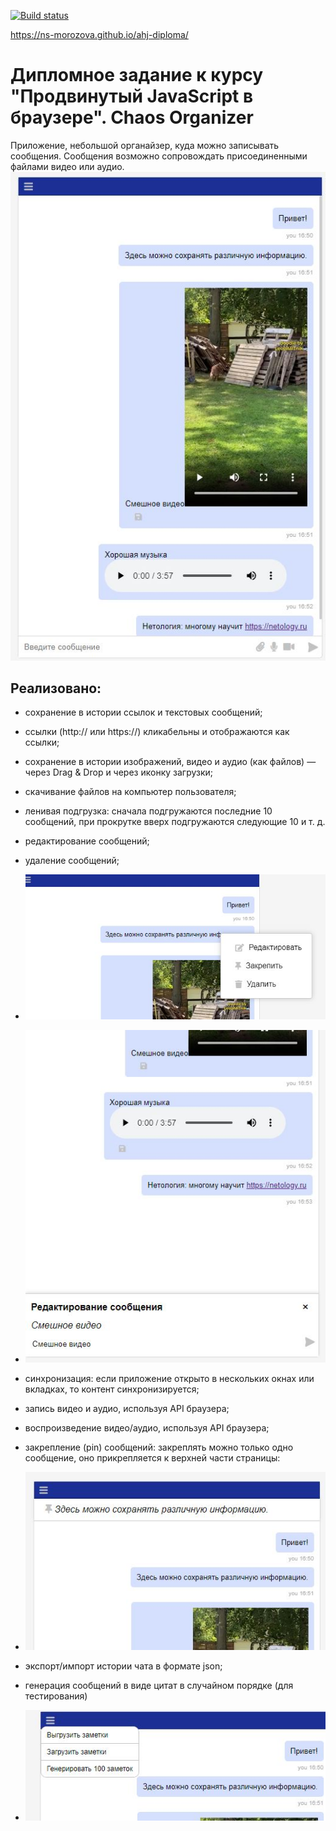 [![Build status](https://ci.appveyor.com/api/projects/status/ilo2qfx7c9upgina?svg=true)](https://ci.appveyor.com/project/ns-morozova/ahj-diploma)

https://ns-morozova.github.io/ahj-diploma/

# Дипломное задание к курсу "Продвинутый JavaScript в браузере". Chaos Organizer

Приложение, небольшой органайзер, куда можно записывать сообщения. Сообщения возможно сопровождать присоединенными файлами видео или аудио.
![Общий вид](./assets/Short01.JPG)

## Реализовано:
- сохранение в истории ссылок и текстовых сообщений;
- ссылки (http:// или https://) кликабельны и отображаются как ссылки;
- сохранение в истории изображений, видео и аудио (как файлов) — через Drag & Drop и через иконку загрузки;
- скачивание файлов на компьютер пользователя;
- ленивая подгрузка: сначала подгружаются последние 10 сообщений, при прокрутке вверх подгружаются следующие 10 и т. д.

- редактирование сообщений;
- удаление сообщений;
- ![Контекстное меню](./assets/Short03.JPG)
- ![Редактирование](./assets/Short05.JPG)
- синхронизация: если приложение открыто в нескольких окнах или вкладках, то контент синхронизируется;
- запись видео и аудио, используя API браузера;
- воспроизведение видео/аудио, используя API браузера;
- закрепление (pin) сообщений: закреплять можно только одно сообщение, оно прикрепляется к верхней части страницы:
- ![Закрепление](./assets/Short04.JPG)
- экспорт/импорт истории чата в формате json;
- генерация сообщений в виде цитат в случайном порядке (для тестирования)
- ![Экспорт, импорт, генерация](./assets/Short02.JPG)